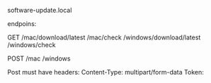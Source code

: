 software-update.local

endpoins:

GET 
    /mac/download/latest
    /mac/check
    /windows/download/latest
    /windows/check


POST
    /mac
    /windows

Post must have headers:
    Content-Type: multipart/form-data
    Token: <your secret token>

